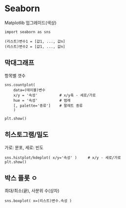 # Seaborn
Matplotlib 업그레이드(색상)
```angular2html
import seaborn as sns

(리스트)변수1 = [값1, ..., 값n]
(리스트)변수2 = [값1, ..., 값n]
```

## 막대그래프
항목별 갯수
```
sns.countplot(
    data=(테이블)변수
    x/y = '속성'          # x/y축 - 세로/가로
    hue = '속성'          # 범례
    [, palette='종류']    # 팔레트 종류
    )

plt.show()
```

## 히스토그램/밀도
가로: 분포, 세로: 빈도
```
sns.histplot/kdeplot( x/y='속성' )     # x/y - 세로/가로
plt.show()
```

## 박스 플롯 ㅇ
최대/최소(끝), 사분위 수(상자) 
```
sns.boxplot( x=(리스트)변수.속성 )
```
